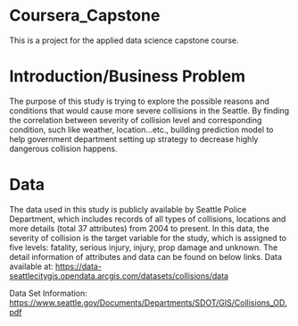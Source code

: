 # Coursera_Capstone
This is a project for the applied data science capstone course.

# Introduction/Business Problem
The purpose of this study is trying to explore the possible reasons and conditions that would cause more severe collisions in the Seattle. By finding the correlation between severity of collision level and corresponding condition, such like weather, location…etc., building prediction model to help government department setting up strategy to decrease highly dangerous collision happens. 

# Data
The data used in this study is publicly available by Seattle Police Department, which includes records of all types of collisions, locations and more details (total 37 attributes) from 2004 to present. In this data, the severity of collision is the target variable for the study, which is assigned to five levels: fatality, serious injury, injury, prop damage and unknown. The detail information of attributes and data can be found on below links.
Data available at:
https://data-seattlecitygis.opendata.arcgis.com/datasets/collisions/data

Data Set Information:
https://www.seattle.gov/Documents/Departments/SDOT/GIS/Collisions_OD.pdf
